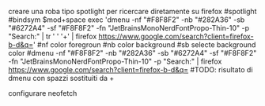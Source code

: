 creare una roba tipo spotlight per ricercare diretamente su firefox
#spotlight
#bindsym \$mod+space exec 'dmenu -nf "#F8F8F2" -nb "#282A36" -sb "#6272A4" -sf "#F8F8F2" -fn "JetBrainsMonoNerdFontPropo-Thin-10" -p "Search:" | tr ' ' '+' | firefox https://www.google.com/search?client=firefox-b-d&q='
#nf color foregroun
#nb color background
#sb selecte background color
#dmenu -nf "#F8F8F2" -nb "#282A36" -sb "#6272A4" -sf "#F8F8F2" -fn "JetBrainsMonoNerdFontPropo-Thin-10" -p "Search:" | firefox https://www.google.com/search?client=firefox-b-d&q= #TODO: risultato di dmenu con spazzi sostituiti da +


configurare neofetch

